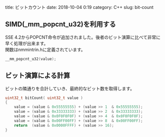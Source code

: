 title: ビットカウント
date: 2018-10-04 0:19
category: C++
slug: bit-count

SIMD(\_mm_popcnt_u32)を利用する
------------------------------------------------------------------------------

SSE 4.2からPOPCNT命令が追加されました。<!--
-->後者のビット演算に比べて非常に早く処理が出来ます。  
関数はnmmintrin.hに定義されています。

```c++
__mm_popcnt_u32(value);
```

ビット演算による計算
------------------------------------------------------------------------------

ビットの隣通りを合計していき、最終的なビット数を取得します。

```c++
uint32_t bitCount( uint32_t value )
{
	value = (value & 0x55555555) + (value >> 1  & 0x55555555);
	value = (value & 0x33333333) + (value >> 2  & 0x33333333);
	value = (value & 0x0F0F0F0F) + (value >> 4  & 0x0F0F0F0F);
	value = (value & 0x00FF00FF) + (value >> 8  & 0x00FF00FF);
	return  (value & 0x0000FFFF) + (value >> 16);
}
```
